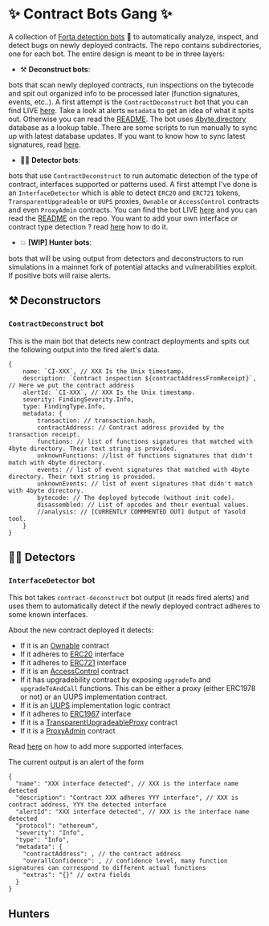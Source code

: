 # :sparkles: Contract Bots Gang :sparkles: 

A collection of [Forta detection bots](https://docs.forta.network/en/latest/quickstart/) :robot: to automatically analyze, inspect, and detect bugs on newly deployed contracts. The repo contains subdirectories, one for each bot. The entire design is meant to be in three layers:

- :hammer_and_pick: **Deconstruct bots**: 

bots that scan newly deployed contracts, run inspections on the bytecode and spit out organized info to be processed later (function signatures, events, etc..). A first attempt is the `ContractDeconstruct` bot that you can find LIVE [here](https://explorer.forta.network/agent/0x9703bb3bf08bc89e6d0fd273fa995c32f75e8998c314bafdafcfe2491678f083). Take a look at alerts `metadata` to get an idea of what it spits out. Otherwise you can read the [README](https://github.com/OpenZeppelin/contract-bots-gang/tree/master/contract-deconstruct#contractdeconstruct). The bot uses [4byte.directory](https://www.4byte.directory/) database as a lookup table.  There are some scripts to run manually to sync up with latest database updates. If you want to know how to sync latest signatures, read [here](https://github.com/OpenZeppelin/contract-bots-gang/tree/master/contract-deconstruct#sync-with-4byte-directory).

- :male_detective: **Detector bots**: 

bots that use `ContractDeconstruct` to run automatic detection of the type of contract, interfaces supported or patterns used. A first attempt I've done is an `InterfaceDetector` which is able to detect `ERC20` and `ERC721` tokens, `TransparentUpgradeable` or `UUPS` proxies, `Ownable` or `AccessControl` contracts and even `ProxyAdmin` contracts.  You can find the bot LIVE [here](https://explorer.forta.network/agent/0xf75be156b17977784d5f4bfd7a2d3b06f412b7cb6bb71fdf79a75725bf7b01e9) and you can read the [README]() on the repo. You want to add your own interface or contract type detection ? read [here](https://github.com/OpenZeppelin/contract-bots-gang/tree/master/interface-detector#interface-detector) how to do it.

- :boom: **[WIP] Hunter bots**: 

bots that will be using output from detectors and deconstructors to run simulations in a mainnet fork of potential attacks and vulnerabilities exploit. If positive  bots will raise alerts.

## :hammer_and_pick: Deconstructors

### `ContractDeconstruct` bot

This is the main bot that detects new contract deployments and spits out the following output into the fired alert's data.

```
{
    name: `CI-XXX`, // XXX Is the Unix timestamp.
    description: `Contract inspection ${contractAddressFromReceipt}`, // Here we put the contract address
    alertId: `CI-XXX`, // XXX Is the Unix timestamp.
    severity: FindingSeverity.Info,
    type: FindingType.Info,
    metadata: {
        transaction: // transaction.hash,
        contractAddress: // Contract address provided by the transaction receipt.
        functions: // list of functions signatures that matched with 4byte directory. Their text string is provided.
        unknownFunctions: //list of functions signatures that didn't match with 4byte directory.
        events: // list of event signatures that matched with 4byte directory. Their text string is provided.
        unknownEvents: // list of event signatures that didn't match with 4byte directory.
        bytecode: // The deployed bytecode (without init code).
        disassembled: // List of opcodes and their eventual values.
        //analysis: // [CURRENTLY COMMMENTED OUT] Output of Yasold tool.
    }
}
```

## :male_detective: Detectors

### `InterfaceDetector` bot

This bot takes `contract-deconstruct` bot output (it reads fired alerts) and uses them to automatically detect if the newly deployed contract adheres to some known interfaces.

About the new contract deployed it detects:

- If it is an [Ownable](https://github.com/OpenZeppelin/openzeppelin-contracts/blob/master/contracts/access/Ownable.sol) contract
- If it adheres to [ERC20](https://eips.ethereum.org/EIPS/eip-20) interface
- If it adheres to [ERC721](https://eips.ethereum.org/EIPS/eip-721) interface
- If it is an [AccessControl](https://github.com/OpenZeppelin/openzeppelin-contracts/blob/master/contracts/access/AccessControl.sol) contract
- If it has upgradebility contract by exposing `upgradeTo` and `upgradeToAndCall` functions. This can be either a proxy (either ERC1978 or not) or an UUPS implementation contract. 
- If it is an [UUPS](https://github.com/OpenZeppelin/openzeppelin-contracts/blob/master/contracts/proxy/utils/UUPSUpgradeable.sol) implementation logic contract
- If it adheres to [ERC1967](https://eips.ethereum.org/EIPS/eip-1967) interface
- If it is a [TransparentUpgradeableProxy](https://github.com/OpenZeppelin/openzeppelin-contracts/blob/master/contracts/proxy/transparent/TransparentUpgradeableProxy.sol) contract 
- If it is a [ProxyAdmin](https://github.com/OpenZeppelin/openzeppelin-contracts/blob/master/contracts/proxy/transparent/ProxyAdmin.sol) contract

Read [here](./interface-detector/README.md#how-to-support-more-interfaces) on how to add more supported interfaces.

The current output is an alert of the form

```
{
  "name": "XXX interface detected", // XXX is the interface name detected
  "description": "Contract XXX adheres YYY interface", // XXX is contract address, YYY the detected interface
  "alertId": "XXX interface detected", // XXX is the interface name detected
  "protocol": "ethereum",
  "severity": "Info",
  "type": "Info",
  "metadata": {
    "contractAddress": , // the contract address
    "overallConfidence": , // confidence level, many function signatures can correspond to different actual functions
    "extras": "{}" // extra fields
  }
}
```

## Hunters
